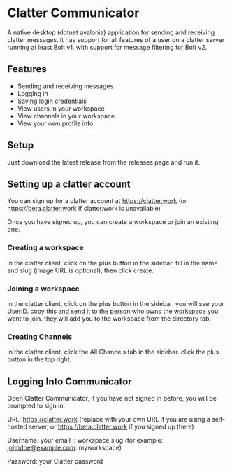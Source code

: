 # Clatter Communicator 

A native desktop (dotnet avalonia) application for sending and receiving clatter messages. it has support for all features of a user on a clatter server running at least Bolt v1. with support for message filtering for Bolt v2.

## Features

- Sending and receiving messages
- Logging in
- Saving login credentials
- View users in your workspace
- View channels in your workspace
- View your own profile info

## Setup

Just download the latest release from the releases page and run it. 

## Setting up a clatter account

You can sign up for a clatter account at https://clatter.work (or https://beta.clatter.work if clatter.work is unavailable)

Once you have signed up, you can create a workspace or join an existing one.

### Creating a workspace

in the clatter client, click on the plus button in the sidebar. fill in the name and slug (image URL is optional), then click create.

### Joining a workspace

in the clatter client, click on the plus button in the sidebar. you will see your UserID. copy this and send it to the person who owns the workspace you want to join. they will add you to the workspace from the directory tab.

### Creating Channels

in the clatter client, click the All Channels tab in the sidebar. click the plus button in the top right.

## Logging Into Communicator

Open Clatter Communicator, if you have not signed in before, you will be prompted to sign in.

URL: https://clatter.work (replace with your own URL if you are using a self-hosted server, or https://beta.clatter.work if you signed up there)

Username: your email :: workspace slug (for example: johndoe@example.com::myworkspace)

Password: your Clatter password




